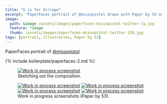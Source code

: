 ```yaml
---
title: "G is for Grrrape"
excerpt: "PaperFaces portrait of @missxpistol drawn with Paper by 53 on an iPad."
image: 
  path: &image /assets/images/paperfaces-missxpistol-twitter-lg.jpg 
  feature: *image
  thumb: /assets/images/paperfaces-missxpistol-twitter-150.jpg
tags: [portrait, illustration, Paper by 53]
---
```


PaperFaces portrait of [@missxpistol](http://twitter.com/missxpistol).

{% include boilerplate/paperfaces-2.md %}

<figure>
	<a href="{{ site.url }}/assets/images/paperfaces-missxpistol-process-1-lg.jpg"><img src="{{ site.url }}/assets/images/paperfaces-missxpistol-process-1-750.jpg" alt="Work in process screenshot"></a>
	<figcaption>Sketching out the composition.</figcaption>
</figure>

<figure class="half">
	<a href="{{ site.url }}/assets/images/paperfaces-missxpistol-process-2-lg.jpg"><img src="{{ site.url }}/assets/images/paperfaces-missxpistol-process-2-600.jpg" alt="Work in process screenshot"></a>
	<a href="{{ site.url }}/assets/images/paperfaces-missxpistol-process-3-lg.jpg"><img src="{{ site.url }}/assets/images/paperfaces-missxpistol-process-3-600.jpg" alt="Work in process screenshot"></a>
	<a href="{{ site.url }}/assets/images/paperfaces-missxpistol-process-4-lg.jpg"><img src="{{ site.url }}/assets/images/paperfaces-missxpistol-process-4-600.jpg" alt="Work in process screenshot"></a>
	<a href="{{ site.url }}/assets/images/paperfaces-missxpistol-process-5-lg.jpg"><img src="{{ site.url }}/assets/images/paperfaces-missxpistol-process-5-600.jpg" alt="Work in process screenshot"></a>
	<figcaption>Work in progress screenshots (Paper by 53).</figcaption>
</figure>